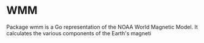 # WMM
Package wmm is a Go representation of the NOAA World Magnetic Model.
It calculates the various components of the Earth's magneti